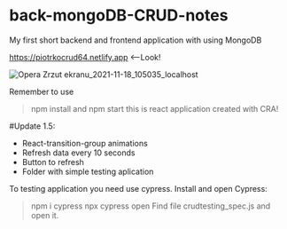 # back-mongoDB-CRUD-notes
My first short backend and frontend application with using MongoDB

https://piotrkocrud64.netlify.app <--Look!

![Opera Zrzut ekranu_2021-11-18_105035_localhost](https://user-images.githubusercontent.com/77500425/142392329-29173c73-dfc1-49bb-b504-0fa0a38a637f.png)

Remember to use 
> npm install
and
> npm start
this is react application created with CRA!

#Update 1.5:
- React-transition-group animations
- Refresh data every 10 seconds
- Button to refresh
- Folder with simple testing aplication

To testing application you need use cypress. Install and open Cypress:
> npm i cypress
> npx cypress open
Find file crudtesting_spec.js and open it.


